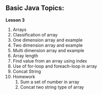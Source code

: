 ## Basic Java Topics:

**Lesson 3**
01.	Arrays
02. Classification of array 
03. One dimension array and example
04. Two dimension array and example
05. Multi dimension array and example 
06. Array length 
07. Find value from an array using index
08. Use of for-loop and foreach-loop in array
09. Concat String 
10. Homework 
    01. Sum a set of number in array
    02. Concat two string type of array